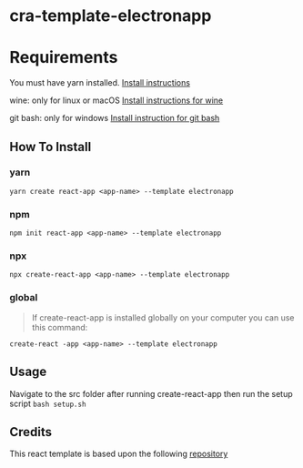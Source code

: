 # cra-template-electronapp

# Requirements
You must have yarn installed.
[Install instructions](https://classic.yarnpkg.com/en/docs/install/)

wine: only for linux or macOS
[Install instructions for wine](https://www.winehq.org/)

git bash: only for windows
[Install instruction for git bash](https://github.com/git-for-windows/git/releases/tag/v2.28.0.windows.1)

## How To Install

### yarn

`yarn create react-app <app-name> --template electronapp`

### npm

`npm init react-app <app-name> --template electronapp`

### npx

`npx create-react-app <app-name> --template electronapp`

### global

> If create-react-app is installed globally on your computer you can use this command:

`create-react -app <app-name> --template electronapp`

## Usage
Navigate to the src folder after running create-react-app then run the setup script
`bash setup.sh`

## Credits
This react template is based upon the following [repository](https://github.com/willjw3/react-electron)

